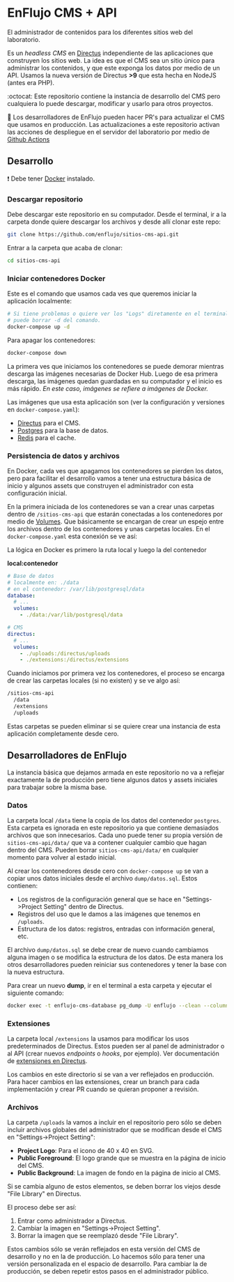 # EnFlujo CMS + API

El administrador de contenidos para los diferentes sitios web del laboratorio.

Es un *headless CMS* en [Directus](https://directus.io/) independiente de las aplicaciones que construyen los sitios web. La idea es que el CMS sea un sitio único para administrar los contenidos, y que este exponga los datos por medio de un API. Usamos la nueva versión de Directus **>9** que esta hecha en NodeJS (antes era PHP).

:octocat: Este repositorio contiene la instancia de desarrollo del CMS pero cualquiera lo puede descargar, modificar y usarlo para otros proyectos.

:construction: Los desarrolladores de EnFlujo pueden hacer PR's para actualizar el CMS que usamos en producción. Las actualizaciones a este repositorio activan las acciones de despliegue en el servidor del laboratorio por medio de [Github Actions](https://docs.github.com/en/actions)

## Desarrollo

:heavy_exclamation_mark: Debe tener [Docker](https://docs.docker.com/get-docker/) instalado.

### Descargar repositorio

Debe descargar este repositorio en su computador. Desde el terminal, ir a la carpeta donde quiere descargar los archivos y desde allí clonar este repo:

```sh
git clone https://github.com/enflujo/sitios-cms-api.git
```

Entrar a la carpeta que acaba de clonar:

```sh
cd sitios-cms-api
```

### Iniciar contenedores Docker

Este es el comando que usamos cada ves que queremos iniciar la aplicación localmente:

```sh
# Si tiene problemas o quiere ver los "Logs" diretamente en el terminal,
# puede borrar -d del comando.
docker-compose up -d
```

Para apagar los contenedores:

```sh
docker-compose down
```

La primera ves que iniciamos los contenedores se puede demorar mientras descarga las imágenes necesarias de Docker Hub. Luego de esa primera descarga, las imágenes quedan guardadas en su computador y el inicio es más rápido. *En este caso, imágenes se refiere a imágenes de Docker.*

Las imágenes que usa esta aplicación son (ver la configuración y versiones en `docker-compose.yaml`):

- [Directus](https://hub.docker.com/r/directus/directus) para el CMS.
- [Postgres](https://hub.docker.com/_/postgres) para la base de datos.
- [Redis](https://hub.docker.com/_/redis) para el cache.

### Persistencia de datos y archivos

En Docker, cada ves que apagamos los contenedores se pierden los datos, pero para facilitar el desarrollo vamos a tener una estructura básica de inicio y algunos assets que construyen el administrador con esta configuración inicial.

En la primera iniciada de los contenedores se van a crear unas carpetas dentro de `/sitios-cms-api` que estarán conectadas a los contenedores por medio de [Volumes](https://docs.docker.com/storage/volumes/). Que básicamente se encargan de crear un espejo entre los archivos dentro de los contenedores y unas carpetas locales. En el `docker-compose.yaml` esta conexión se ve así:

La lógica en Docker es primero la ruta local y luego la del contenedor

**local:contenedor**

```yaml
# Base de datos
# localmente en: ./data
# en el contenedor: /var/lib/postgresql/data
database:
  # ...
  volumes:
    - ./data:/var/lib/postgresql/data

# CMS
directus:
  # ...
  volumes:
    - ./uploads:/directus/uploads
    - ./extensions:/directus/extensions
```

Cuando iniciamos por primera vez los contenedores, el proceso se encarga de crear las carpetas locales (si no existen) y se ve algo así:

```md
/sitios-cms-api
  /data
  /extensions
  /uploads
```

Estas carpetas se pueden eliminar si se quiere crear una instancia de esta aplicación completamente desde cero.

## Desarrolladores de EnFlujo

La instancia básica que dejamos armada en este repositorio no va a reflejar exactamente la de producción pero tiene algunos datos y assets iniciales para trabajar sobre la misma base.

### Datos

La carpeta local `/data` tiene la copia de los datos del contenedor `postgres`. Esta carpeta es ignorada en este repositorio ya que contiene demasiados archivos que son innecesarios. Cada uno puede tener su propia versión de `sitios-cms-api/data/` que va a contener cualquier cambio que hagan dentro del CMS. Pueden borrar `sitios-cms-api/data/` en cualquier momento para volver al estado inicial.

Al crear los contenedores desde cero con `docker-compose up` se van a copiar unos datos iniciales desde el archivo `dump/datos.sql`. Estos contienen:

- Los registros de la configuración general que se hace en "Settings->Project Setting" dentro de Directus.
- Registros del uso que le damos a las imágenes que tenemos en `/uploads`.
- Estructura de los datos: registros, entradas con información general, etc.

El archivo `dump/datos.sql` se debe crear de nuevo cuando cambiamos alguna imagen o se modifica la estructura de los datos. De esta manera los otros desarrolladores pueden reiniciar sus contenedores y tener la base con la nueva estructura.

Para crear un nuevo **dump**, ir en el terminal a esta carpeta y ejecutar el siguiente comando:

```sh
docker exec -t enflujo-cms-database pg_dump -U enflujo --clean --column-inserts --if-exists --on-conflict-do-nothing > ./dump/datos.sql
```

### Extensiones

La carpeta local `/extensions` la usamos para modificar los usos predeterminados de Directus. Estos pueden ser al panel de administrador o al API (crear nuevos *endpoints* o *hooks*, por ejemplo). Ver documentación de [extensiones en Directus](https://docs.directus.io/concepts/extensions/). 

Los cambios en este directorio si se van a ver reflejados en producción. Para hacer cambios en las extensiones, crear un branch para cada implementación y crear PR cuando se quieran proponer a revisión.

### Archivos

La carpeta `/uploads` la vamos a incluir en el repositorio pero sólo se deben incluir archivos globales del administrador que se modifican desde el CMS en "Settings->Project Setting":

- **Project Logo**: Para el icono de 40 x 40 en SVG.
- **Public Foreground**: El logo grande que se muestra en la página de inicio del CMS.
- **Public Background**: La imagen de fondo en la página de inicio al CMS.

Si se cambia alguno de estos elementos, se deben borrar los viejos desde "File Library" en Directus.

El proceso debe ser así: 

1. Entrar como administrador a Directus.
2. Cambiar la imagen en "Settings->Project Setting".
3. Borrar la imagen que se reemplazó desde "File Library".

Estos cambios sólo se verán reflejados en esta versión del CMS de desarrollo y no en la de producción. Lo hacemos sólo para tener una versión personalizada en el espacio de desarrollo. Para cambiar la de producción, se deben repetir estos pasos en el administrador público.
